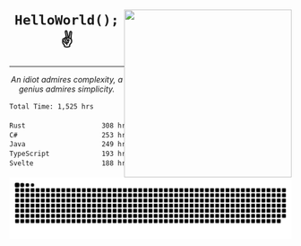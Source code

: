 <div text-align="center">
    <img src="https://i.imgur.com/h1q15Kt.gife" align="right" width="299" height="299">
    <h1 align="center"><code>HelloWorld();</code> ✌️</h1>
    <hr>
    <p align="center"><i>An idiot admires complexity, a genius admires simplicity.</i></p>
</div>

<!--START_SECTION:waka-->

```txt
Total Time: 1,525 hrs

Rust                   308 hrs 23 mins ████▓░░░░░░░░░░░░░░░░░░░░   18.99 %
C#                     253 hrs 6 mins  ████░░░░░░░░░░░░░░░░░░░░░   15.58 %
Java                   249 hrs 54 mins ████░░░░░░░░░░░░░░░░░░░░░   15.39 %
TypeScript             193 hrs 4 mins  ███░░░░░░░░░░░░░░░░░░░░░░   11.89 %
Svelte                 188 hrs 10 mins ███░░░░░░░░░░░░░░░░░░░░░░   11.58 %
```

<!--END_SECTION:waka-->

<picture>
  <source media="(prefers-color-scheme: dark)" srcset="https://raw.githubusercontent.com/Somfic/Somfic/main/github-contribution-grid-snake-dark.svg">
  <source media="(prefers-color-scheme: light)" srcset="https://raw.githubusercontent.com/Somfic/Somfic/main/github-contribution-grid-snake.svg">
  <img alt="github contribution grid snake animation" src="https://raw.githubusercontent.com/Somfic/Somfic/main/github-contribution-grid-snake.svg">
</picture>
